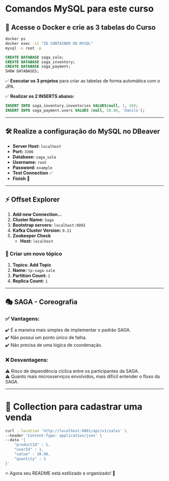 # Comandos MySQL para este curso

## 🐳 Acesse o Docker e crie as 3 tabelas do Curso

```bash
docker ps
docker exec -it "ID CONTAINER DO MYSQL"
mysql -u root -p
```

```sql
CREATE DATABASE saga_sale;
CREATE DATABASE saga_inventory;
CREATE DATABASE saga_payment;
SHOW DATABASES;
```

✅ **Executar os 3 projetos** para criar as tabelas de forma automática com o JPA.

✅ **Realizar os 2 INSERTS abaixo:**

```sql
INSERT INTO saga_inventory.inventories VALUES(null, 1, 10);
INSERT INTO saga_payment.users VALUES (null, 50.00, 'Danilo');
```

---

## 🛠️ Realize a configuração do MySQL no DBeaver

- **Server Host:** `localhost`
- **Port:** `3306`
- **Database:** `saga_sale`
- **Username:** `root`
- **Password:** `example`
- **Test Connection** ✅
- **Finish** 🎉

---

## ⚡ Offset Explorer

1. **Add new Connection...**
2. **Cluster Name:** `Saga`
3. **Bootstrap servers:** `localhost:9092`
4. **Kafka Cluster Version:** `0.11`
5. **Zookeeper Check**
   - **Host:** `localhost`

### 📝 Criar um novo tópico

1. **Topics: Add Topic**
2. **Name:** `tp-saga-sale`
3. **Partition Count:** `1`
4. **Replica Count:** `1`

---

## 🎭 SAGA - Coreografia

### ✅ Vantagens:
✔️ É a maneira mais simples de implementar o padrão SAGA.  
✔️ Não possui um ponto único de falha.  
✔️ Não precisa de uma lógica de coordenação.  

### ❌ Desvantagens:
⚠️ Risco de dependência cíclica entre os participantes da SAGA.  
⚠️ Quanto mais microsserviços envolvidos, mais difícil entender o fluxo da SAGA.  

---

# 🚀 Collection para cadastrar uma venda

```bash
curl --location 'http://localhost:8081/api/v1/sales' \
--header 'Content-Type: application/json' \
--data '{
    "productId" : 1,
    "userId" : 1,
    "value" : 30.00,
    "quantity" : 1
}'
```

🔥 Agora seu README está estilizado e organizado! 🚀
